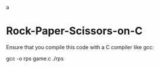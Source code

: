a
# Rock-Paper-Scissors-on-C

Ensure that you compile this code with a C compiler like gcc:

gcc -o rps game.c
./rps
